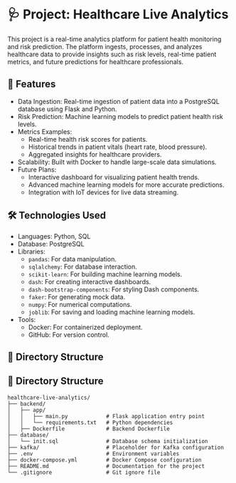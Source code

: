 # 🩺 Project: Healthcare Live Analytics

This project is a real-time analytics platform for patient health monitoring and risk prediction. The platform ingests, processes, and analyzes healthcare data to provide insights such as risk levels, real-time patient metrics, and future predictions for healthcare professionals.

## 📖 Features
- Data Ingestion: Real-time ingestion of patient data into a PostgreSQL database using Flask and Python.
- Risk Prediction: Machine learning models to predict patient health risk levels.
- Metrics Examples:
  - Real-time health risk scores for patients.
  - Historical trends in patient vitals (heart rate, blood pressure).
  - Aggregated insights for healthcare providers.
- Scalability: Built with Docker to handle large-scale data simulations.
- Future Plans:
  - Interactive dashboard for visualizing patient health trends.
  - Advanced machine learning models for more accurate predictions.
  - Integration with IoT devices for live data streaming.

## 🛠️ Technologies Used

- Languages: Python, SQL
- Database: PostgreSQL
- Libraries:
  - `pandas`: For data manipulation.
  - `sqlalchemy`: For database interaction.
  - `scikit-learn`: For building machine learning models.
  - `dash`: For creating interactive dashboards.
  - `dash-bootstrap-components`: For styling Dash components.
  - `faker`: For generating mock data.
  - `numpy`: For numerical computations.
  - `joblib`: For saving and loading machine learning models.
- Tools:
  - Docker: For containerized deployment.
  - GitHub: For version control.

## 📂 Directory Structure

## 📂 Directory Structure

```plaintext
healthcare-live-analytics/
├── backend/
│   ├── app/
│   │   ├── main.py            # Flask application entry point
│   │   └── requirements.txt   # Python dependencies
│   ├── Dockerfile             # Backend Dockerfile
├── database/
│   └── init.sql               # Database schema initialization
├── kafka/                     # Placeholder for Kafka configuration
├── .env                       # Environment variables
├── docker-compose.yml         # Docker Compose configuration
├── README.md                  # Documentation for the project
└── .gitignore                 # Git ignore file
```
